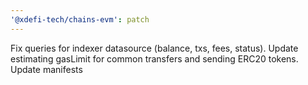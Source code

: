```yaml
---
'@xdefi-tech/chains-evm': patch
---
```


Fix queries for indexer datasource (balance, txs, fees, status). Update estimating gasLimit for common transfers and sending ERC20 tokens. Update manifests
